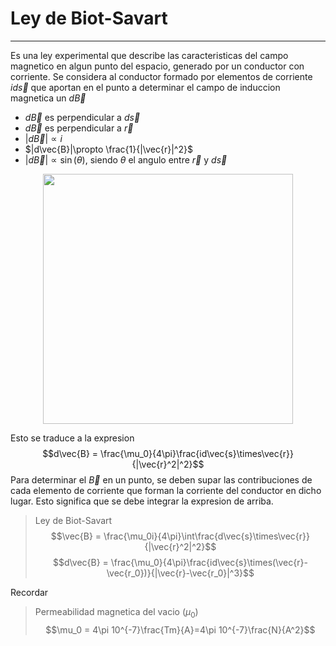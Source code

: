 # Ley de Biot-Savart
---
Es una ley experimental que describe las caracteristicas del campo magnetico en algun punto del espacio, generado por un conductor con corriente.
Se considera al conductor formado por elementos de corriente $id\vec{s}$ que aportan en el punto a determinar el campo de induccion magnetica un $d\vec{B}$

- $d\vec{B}$ es perpendicular a $d\vec{s}$
- $d\vec{B}$ es perpendicular a $\vec{r}$
- $|d\vec{B}|\propto i$
- $|d\vec{B}|\propto \frac{1}{|\vec{r}|^2}$
- $|d\vec{B}|\propto \sin(\theta)$, siendo $\theta$ el angulo entre $\vec{r}$ y $d\vec{s}$

<p align="center">
	<img src="https://i.imgur.com/w4BWKUS.png" width="400px" width="400px"/>
</p>

Esto se traduce a la expresion 
$$d\vec{B} = \frac{\mu_0}{4\pi}\frac{id\vec{s}\times\vec{r}}{|\vec{r}^2|^2}$$
Para determinar el $\vec{B}$ en un punto, se deben supar las contribuciones de cada elemento de corriente que forman la corriente del conductor en dicho lugar. Esto significa que se debe integrar la expresion de arriba.
> Ley de Biot-Savart
> $$\vec{B} = \frac{\mu_0i}{4\pi}\int\frac{d\vec{s}\times\vec{r}}{|\vec{r}^2|^2}$$
> $$d\vec{B} = \frac{\mu_0}{4\pi}\frac{id\vec{s}\times(\vec{r}-\vec{r_0})}{|\vec{r}-\vec{r_0}|^3}$$

Recordar
> Permeabilidad magnetica del vacio ($\mu_0$)
> $$\mu_0 = 4\pi 10^{-7}\frac{Tm}{A}=4\pi 10^{-7}\frac{N}{A^2}$$